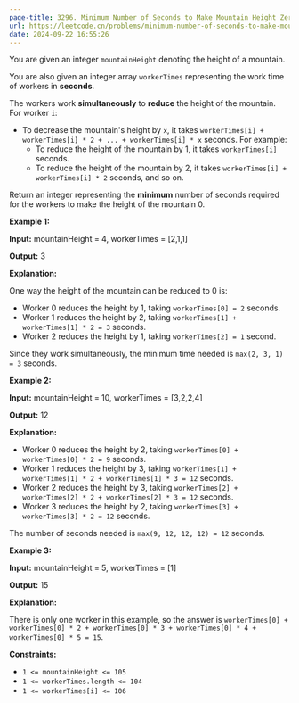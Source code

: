 ```yaml
---
page-title: 3296. Minimum Number of Seconds to Make Mountain Height Zero
url: https://leetcode.cn/problems/minimum-number-of-seconds-to-make-mountain-height-zero/description/
date: 2024-09-22 16:55:26
---
```

You are given an integer `mountainHeight` denoting the height of a mountain.

You are also given an integer array `workerTimes` representing the work time of workers in **seconds**.

The workers work **simultaneously** to **reduce** the height of the mountain. For worker `i`:

-   To decrease the mountain's height by `x`, it takes `workerTimes[i] + workerTimes[i] * 2 + ... + workerTimes[i] * x` seconds. For example:
    -   To reduce the height of the mountain by 1, it takes `workerTimes[i]` seconds.
    -   To reduce the height of the mountain by 2, it takes `workerTimes[i] + workerTimes[i] * 2` seconds, and so on.

Return an integer representing the **minimum** number of seconds required for the workers to make the height of the mountain 0.

**Example 1:**

**Input:** mountainHeight = 4, workerTimes = \[2,1,1\]

**Output:** 3

**Explanation:**

One way the height of the mountain can be reduced to 0 is:

-   Worker 0 reduces the height by 1, taking `workerTimes[0] = 2` seconds.
-   Worker 1 reduces the height by 2, taking `workerTimes[1] + workerTimes[1] * 2 = 3` seconds.
-   Worker 2 reduces the height by 1, taking `workerTimes[2] = 1` second.

Since they work simultaneously, the minimum time needed is `max(2, 3, 1) = 3` seconds.

**Example 2:**

**Input:** mountainHeight = 10, workerTimes = \[3,2,2,4\]

**Output:** 12

**Explanation:**

-   Worker 0 reduces the height by 2, taking `workerTimes[0] + workerTimes[0] * 2 = 9` seconds.
-   Worker 1 reduces the height by 3, taking `workerTimes[1] + workerTimes[1] * 2 + workerTimes[1] * 3 = 12` seconds.
-   Worker 2 reduces the height by 3, taking `workerTimes[2] + workerTimes[2] * 2 + workerTimes[2] * 3 = 12` seconds.
-   Worker 3 reduces the height by 2, taking `workerTimes[3] + workerTimes[3] * 2 = 12` seconds.

The number of seconds needed is `max(9, 12, 12, 12) = 12` seconds.

**Example 3:**

**Input:** mountainHeight = 5, workerTimes = \[1\]

**Output:** 15

**Explanation:**

There is only one worker in this example, so the answer is `workerTimes[0] + workerTimes[0] * 2 + workerTimes[0] * 3 + workerTimes[0] * 4 + workerTimes[0] * 5 = 15`.

**Constraints:**

-   `1 <= mountainHeight <= 105`
-   `1 <= workerTimes.length <= 104`
-   `1 <= workerTimes[i] <= 106`